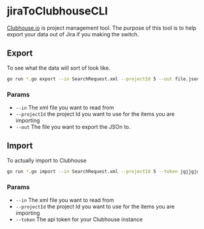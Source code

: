 # jiraToClubhouseCLI

[Clubhouse.io](http://clubhouse.io) is project management tool. The purpose of this tool is to help export your data out of Jira if you making the switch.

## Export
To see what the data will sort of look like.

```bash
go run *.go export --in SearchRequest.xml --projectId 5 --out file.json
```


### Params
 * `--in` The xml file you want to read from
 * `--projectId` the project Id you want to use for the items you are importing
 * `--out` The file you want to export the JSOn to.

## Import

To actually import to Clubhouse

```bash
go run *.go import --in SearchRequest.xml --projectId 5 --token jgjjgjgkkjgjkgjk
```

### Params
 * `--in` The xml file you want to read from
 * `--projectId` the project Id you want to use for the items you are importing
 * `--token` The api token for your Clubhouse instance

